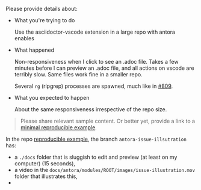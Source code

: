 Please provide details about:

* What you're trying to do

  Use the asciidoctor-vscode extension in a large repo with antora enables

* What happened

  Non-responsiveness when I click to see an .adoc file.
  Takes a few minutes before I can preview an .adoc file, and all actions on vscode are terribly slow.
  Same files work fine in a smaller repo.

  Several `rg` (ripgrep) processes are spawned, much like in [#809](https://github.com/asciidoctor/asciidoctor-vscode/issues/809).

* What you expected to happen

  About the same responsiveness irrespective of the repo size.

> Please share relevant sample content. Or better yet, provide a link to a [minimal reproducible example](https://stackoverflow.com/help/minimal-reproducible-example).

In the repo [reproducible example](https://github.com/alaindresse/interstellar), the branch `antora-issue-illsutration` has:
 * a `./docs` folder that is sluggish to edit and preview (at least on my computer) (15 seconds),
 * a video in the `docs/antora/modules/ROOT/images/issue-illustration.mov` folder that illustrates this,
 * 
